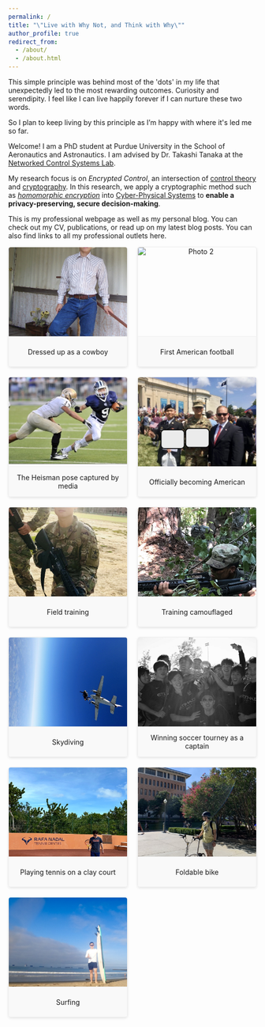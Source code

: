 ```yaml
---
permalink: /
title: "\"Live with Why Not, and Think with Why\""
author_profile: true
redirect_from: 
  - /about/
  - /about.html
---
```


This simple principle was behind most of the 'dots' in my life that unexpectedly led to the most rewarding outcomes.
Curiosity and serendipity. I feel like I can live happily forever if I can nurture these two words. 

So I plan to keep living by this principle as I’m happy with where it's led me so far.

Welcome! I am a PhD student at Purdue University in the School of Aeronautics and Astronautics. I am advised by Dr. Takashi Tanaka at the [Networked Control Systems Lab](https://networked-control-systems-lab.github.io/).

My research focus is on <em>Encrypted Control</em>, an intersection of [control theory](https://en.wikipedia.org/wiki/Control_theory) and [cryptography](https://en.wikipedia.org/wiki/Cryptography). In this research, we apply a cryptographic method such as <em>[homomorphic encryption](https://en.wikipedia.org/wiki/Homomorphic_encryption)</em> into [Cyber-Physical Systems](https://www.nsf.gov/funding/opportunities/cps-cyber-physical-systems) to **enable a privacy-preserving, secure decision-making**.

This is my professional webpage as well as my personal blog.
You can check out my CV, publications, or read up on my latest blog posts.
You can also find links to all my professional outlets here.

<!-- Lightbox & Gallery Styles -->
<style>
  /* Grid layout for thumbnails */
  .gallery-grid {
    display: grid;
    grid-template-columns: repeat(auto-fill, minmax(220px, 1fr));
    gap: 20px;
    margin-bottom: 30px;
  }
  
  /* Thumbnail container */
  .gallery-item {
    margin: 0;
    text-align: center;
    display: flex;
    flex-direction: column;
    cursor: pointer;
    position: relative;
    border: 1px solid #eee;
    border-radius: 5px;
    overflow: hidden;
    box-shadow: 0 2px 5px rgba(0,0,0,0.1);
    transition: transform 0.2s, box-shadow 0.2s;
  }
  
  .gallery-item:hover {
    transform: translateY(-3px);
    box-shadow: 0 5px 15px rgba(0,0,0,0.1);
  }
  
  /* Thumbnail image container */
  .thumbnail-container {
    height: 180px;
    display: flex;
    align-items: center;
    justify-content: center;
    overflow: hidden;
  }
  
  /* Thumbnail image */
  .thumbnail {
    width: 100%;
    height: 100%;
    object-fit: cover;
    transition: transform 0.3s;
  }
  
  .thumbnail:hover {
    transform: scale(1.05);
  }
  
  /* Caption for thumbnails */
  .thumbnail-caption {
    font-size: 14px;
    padding: 10px;
    min-height: 40px;
    display: flex;
    align-items: center;
    justify-content: center;
    background-color: #f9f9f9;
    border-top: 1px solid #eee;
  }
  
  /* Lightbox overlay */
  .lightbox {
    display: none;
    position: fixed;
    top: 0;
    left: 0;
    width: 100%;
    height: 100%;
    background-color: rgba(0, 0, 0, 0.9);
    z-index: 1000;
    justify-content: center;
    align-items: center;
    flex-direction: column;
  }
  
  /* Lightbox content container */
  .lightbox-content {
    max-width: 90%;
    max-height: 80%;
    text-align: center;
  }
  
  /* Lightbox image */
  .lightbox-image {
    max-width: 100%;
    max-height: 80vh;
    object-fit: contain;
    border-radius: 5px;
  }
  
  /* Lightbox caption */
  .lightbox-caption {
    color: white;
    font-size: 18px;
    padding: 15px;
    max-width: 800px;
    margin-top: 15px;
    background-color: rgba(0, 0, 0, 0.5);
    border-radius: 5px;
  }
  
  /* Close button */
  .close-button {
    position: absolute;
    top: 20px;
    right: 30px;
    font-size: 30px;
    color: white;
    cursor: pointer;
    transition: color 0.2s;
  }
  
  .close-button:hover {
    color: #ccc;
  }
  
  .lightbox-nav {
    display: flex;
    justify-content: space-between;
    width: 100%;
    max-width: 400px;
    margin-top: 20px;
  }
  
  .nav-button {
    background-color: rgba(255, 255, 255, 0.2);
    color: white;
    border: none;
    padding: 10px 20px;
    border-radius: 4px;
    cursor: pointer;
    font-size: 16px;
    transition: background-color 0.2s;
  }
  
  .nav-button:hover {
    background-color: rgba(255, 255, 255, 0.3);
  }
  
  .keyboard-hint {
    color: rgba(255, 255, 255, 0.6);
    font-size: 12px;
    margin-top: 15px;
    text-align: center;
  }
</style>

<!-- Gallery Grid -->
<div class="gallery-grid">
  <figure class="gallery-item" data-image="images/cowboy.jpeg" data-caption="Dressed up as a cowboy (exchange student days)">
    <div class="thumbnail-container">
      <img src="images/cowboy.jpeg" alt="Photo 1" class="thumbnail">
    </div>
    <figcaption class="thumbnail-caption">Dressed up as a cowboy</figcaption>
  </figure>

  <figure class="gallery-item" data-image="images/football_torney.jpg" data-caption="First American football experience">
    <div class="thumbnail-container">
      <img src="images/football_torney.jpg" alt="Photo 2" class="thumbnail">
    </div>
    <figcaption class="thumbnail-caption">First American football</figcaption>
  </figure>
  
  <figure class="gallery-item" data-image="images/hs_football.jpeg" data-caption="A local newspaper photographed me doing the iconic Heisman pose during the game">
    <div class="thumbnail-container">
      <img src="images/hs_football.jpeg" alt="Photo 3" class="thumbnail">
    </div>
    <figcaption class="thumbnail-caption">The Heisman pose captured by media</figcaption>
  </figure>
  
  <figure class="gallery-item" data-image="images/natural_independence.jpeg" data-caption="The Oath of Allegiance on Independence Day">
    <div class="thumbnail-container">
      <img src="images/natural_independence.jpeg" alt="Photo 4" class="thumbnail">
    </div>
    <figcaption class="thumbnail-caption">Officially becoming American</figcaption>
  </figure>

  <figure class="gallery-item" data-image="images/train_army.jpeg" data-caption="Weapons training as a soldier in the US Army">
    <div class="thumbnail-container">
      <img src="images/train_army.jpeg" alt="Photo 5" class="thumbnail">
    </div>
    <figcaption class="thumbnail-caption">Field training</figcaption>
  </figure>

  <figure class="gallery-item" data-image="images/camo.jpeg" data-caption="Can you find me? Training with camouflage when I was in the US Army">
    <div class="thumbnail-container">
      <img src="images/camo.jpeg" alt="Photo 6" class="thumbnail">
    </div>
    <figcaption class="thumbnail-caption">Training camouflaged</figcaption>
  </figure>

  <figure class="gallery-item" data-image="images/skydiving.jpeg" data-caption="Jumped from an airplane at 10,000 feet">
    <div class="thumbnail-container">
      <img src="images/skydiving.jpeg" alt="Photo 7" class="thumbnail">
    </div>
    <figcaption class="thumbnail-caption">Skydiving</figcaption>
  </figure>

  <figure class="gallery-item" data-image="images/soccer_torney.jpeg" data-caption="Led my Korean student soccer team to tournament victory as team captain">
    <div class="thumbnail-container">
      <img src="images/soccer_torney.jpeg" alt="Photo 8" class="thumbnail">
    </div>
    <figcaption class="thumbnail-caption">Winning soccer tourney as a captain</figcaption>
  </figure>

  <figure class="gallery-item" data-image="images/tennis_nadal.jpeg" data-caption="Played tennis on a red clay court">
    <div class="thumbnail-container">
      <img src="images/tennis_nadal.jpeg" alt="Photo 9" class="thumbnail">
    </div>
    <figcaption class="thumbnail-caption">Playing tennis on a clay court</figcaption>
  </figure>

  <figure class="gallery-item" data-image="images/biking_on_campus.jpeg" data-caption="The freedom and joy of cycling across campus is a small bit of happiness">
    <div class="thumbnail-container">
      <img src="images/biking_on_campus.jpeg" alt="Photo 10" class="thumbnail">
    </div>
    <figcaption class="thumbnail-caption">Foldable bike</figcaption>
  </figure>

  <figure class="gallery-item" data-image="images/surfing.jpeg" data-caption="Tried surfing for the first time">
    <div class="thumbnail-container">
      <img src="images/surfing.jpeg" alt="Photo 11" class="thumbnail">
    </div>
    <figcaption class="thumbnail-caption">Surfing</figcaption>
  </figure>
</div>

<!-- Lightbox Container -->
<div id="lightbox" class="lightbox">
  <span class="close-button">&times;</span>
  <div class="lightbox-content">
    <img id="lightbox-image" class="lightbox-image" src="" alt="Enlarged photo">
    <div id="lightbox-caption" class="lightbox-caption"></div>
    <div class="lightbox-nav">
      <button class="nav-button prev-button">&lt; Previous</button>
      <button class="nav-button next-button">Next &gt;</button>
    </div>
    <div class="keyboard-hint">You can navigate through this album using arrow keys.</div>
  </div>
</div>

<!-- JavaScript for Lightbox Functionality -->
<script>
  document.addEventListener('DOMContentLoaded', function() {
    // Get all gallery items
    const galleryItems = document.querySelectorAll('.gallery-item');
    const lightbox = document.getElementById('lightbox');
    const lightboxImage = document.getElementById('lightbox-image');
    const lightboxCaption = document.getElementById('lightbox-caption');
    const closeButton = document.querySelector('.close-button');
    const prevButton = document.querySelector('.prev-button');
    const nextButton = document.querySelector('.next-button');
    
    let currentImageIndex = 0;
    let galleryImages = [];
    
    // Build the gallery images array from the actual DOM elements
    galleryItems.forEach(item => {
      galleryImages.push({
        src: item.getAttribute('data-image'),
        caption: item.getAttribute('data-caption')
      });
      
      // Add click event listener to each gallery item
      item.addEventListener('click', function() {
        const imageSrc = this.getAttribute('data-image');
        const caption = this.getAttribute('data-caption');
        
        // Find the index of the clicked image
        currentImageIndex = galleryImages.findIndex(img => img.src === imageSrc);
        
        lightboxImage.src = imageSrc;
        lightboxCaption.textContent = caption;
        lightbox.style.display = 'flex';
      });
    });
    
    // Navigate to previous image
    function prevImage() {
      currentImageIndex = (currentImageIndex - 1 + galleryImages.length) % galleryImages.length;
      updateLightboxImage();
    }
    
    // Navigate to next image
    function nextImage() {
      currentImageIndex = (currentImageIndex + 1) % galleryImages.length;
      updateLightboxImage();
    }
    
    // Update the lightbox with current image
    function updateLightboxImage() {
      lightboxImage.src = galleryImages[currentImageIndex].src;
      lightboxCaption.textContent = galleryImages[currentImageIndex].caption;
    }
    
    // Close lightbox
    function closeLightbox() {
      lightbox.style.display = 'none';
    }
    
    // Add event listeners for navigation and closing
    prevButton.addEventListener('click', prevImage);
    nextButton.addEventListener('click', nextImage);
    closeButton.addEventListener('click', closeLightbox);
    lightbox.addEventListener('click', function(e) {
      if (e.target === lightbox) {
        closeLightbox();
      }
    });
    
    // Keyboard navigation
    document.addEventListener('keydown', function(event) {
      // Only handle keyboard navigation when lightbox is open
      if (lightbox.style.display === 'flex') {
        switch(event.key) {
          case 'ArrowLeft':
            prevImage();
            event.preventDefault();
            break;
          case 'ArrowRight':
            nextImage();
            event.preventDefault();
            break;
          case 'Escape':
            closeLightbox();
            event.preventDefault();
            break;
        }
      }
    });
  });
</script>